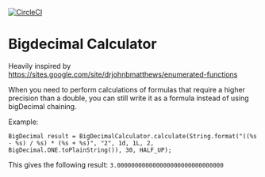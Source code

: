 [![CircleCI](https://dl.circleci.com/status-badge/img/gh/nurk/bigdecimalCalculator/tree/master.svg?style=shield)](https://dl.circleci.com/status-badge/redirect/gh/nurk/bigdecimalCalculator/tree/master)

# Bigdecimal Calculator

Heavily inspired by https://sites.google.com/site/drjohnbmatthews/enumerated-functions

When you need to perform calculations of formulas that require a higher precision than a double, you can still write it as a formula instead of using bigDecimal chaining.

Example:

```BigDecimal result = BigDecimalCalculator.calculate(String.format("((%s - %s) / %s) * (%s + %s)", "2", 1d, 1L, 2, BigDecimal.ONE.toPlainString()), 30, HALF_UP);```

This gives the following result: `3.000000000000000000000000000000`
